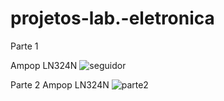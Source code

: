 # projetos-lab.-eletronica

Parte 1

Ampop LN324N
![seguidor](https://cdn.discordapp.com/attachments/700405960866529319/700443910727663696/seguidor.png)


Parte 2
Ampop LN324N
![parte2](https://cdn.discordapp.com/attachments/700405960866529319/700437126965100595/2020-04-16_5.png)
